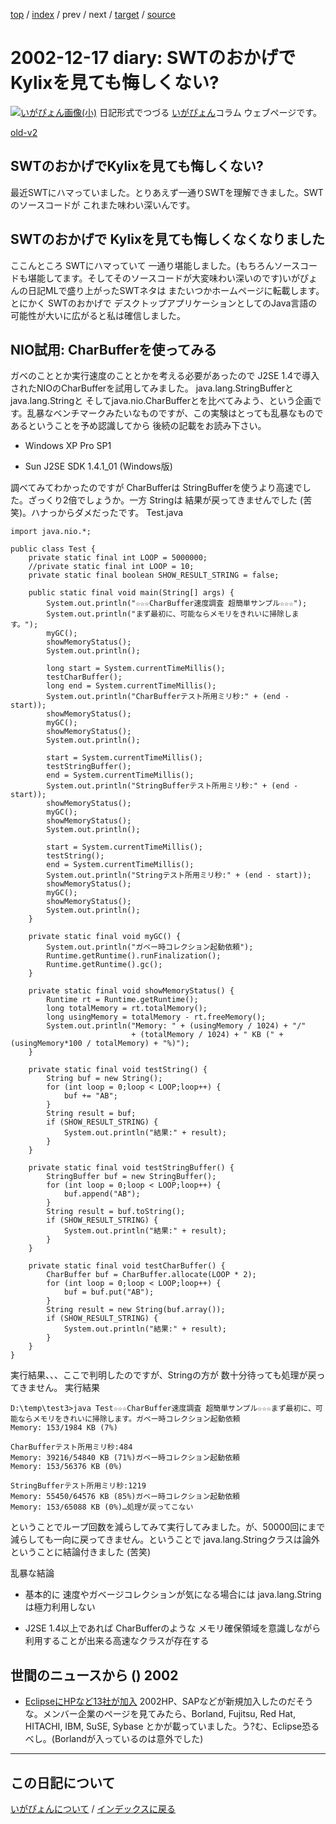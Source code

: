 [top](https://igapyon.github.io/diary/) 
 / [index](https://igapyon.github.io/diary/2002/index.html) 
 / prev 
 / next 
 / [target](https://igapyon.github.io/diary/2002/ig021217.html) 
 / [source](https://github.com/igapyon/diary/blob/gh-pages/2002/ig021217.html.src.md) 

2002-12-17 diary: SWTのおかげでKylixを見ても悔しくない?
=====================================================================================================
[![いがぴょん画像(小)](https://igapyon.github.io/diary/images/iga200306s.jpg "いがぴょん")](https://igapyon.github.io/diary/memo/memoigapyon.html) 日記形式でつづる [いがぴょん](https://igapyon.github.io/diary/memo/memoigapyon.html)コラム ウェブページです。

[old-v2](ig021217-orig.html)

## SWTのおかげでKylixを見ても悔しくない?

最近SWTにハマっていました。とりあえず一通りSWTを理解できました。SWTのソースコードが これまた味わい深いんです。


## SWTのおかげで Kylixを見ても悔しくなくなりました

ここんところ SWTにハマっていて 一通り堪能しました。(もちろんソースコードも堪能してます。そしてそのソースコードが大変味わい深いのです)いがぴょんの日記MLで盛り上がったSWTネタは またいつかホームページに転載します。とにかく SWTのおかげで デスクトップアプリケーションとしてのJava言語の可能性が大いに広がると私は確信しました。

## NIO試用: CharBufferを使ってみる

ガベのこととか実行速度のこととかを考える必要があったので J2SE 1.4で導入されたNIOのCharBufferを試用してみました。
java.lang.StringBufferとjava.lang.Stringと そしてjava.nio.CharBufferとを比べてみよう、という企画です。乱暴なベンチマークみたいなものですが、この実験はとっても乱暴なものであるということを予め認識してから 後続の記載をお読み下さい。

* Windows XP Pro SP1
  
* Sun J2SE SDK 1.4.1_01 (Windows版)

調べてみてわかったのですが CharBufferは StringBufferを使うより高速でした。ざっくり2倍でしょうか。一方 Stringは 結果が戻ってきませんでした (苦笑)。ハナっからダメだったです。
Test.java

```
import java.nio.*;

public class Test {
    private static final int LOOP = 5000000;
    //private static final int LOOP = 10;
    private static final boolean SHOW_RESULT_STRING = false;

    public static final void main(String[] args) {
        System.out.println("☆☆☆CharBuffer速度調査 超簡単サンプル☆☆☆");
        System.out.println("まず最初に、可能ならメモリをきれいに掃除します。");
        myGC();
        showMemoryStatus();
        System.out.println();

        long start = System.currentTimeMillis();
        testCharBuffer();
        long end = System.currentTimeMillis();
        System.out.println("CharBufferテスト所用ミリ秒:" + (end - start));
        showMemoryStatus();
        myGC();
        showMemoryStatus();
        System.out.println();

        start = System.currentTimeMillis();
        testStringBuffer();
        end = System.currentTimeMillis();
        System.out.println("StringBufferテスト所用ミリ秒:" + (end - start));
        showMemoryStatus();
        myGC();
        showMemoryStatus();
        System.out.println();

        start = System.currentTimeMillis();
        testString();
        end = System.currentTimeMillis();
        System.out.println("Stringテスト所用ミリ秒:" + (end - start));
        showMemoryStatus();
        myGC();
        showMemoryStatus();
        System.out.println();
    }

    private static final void myGC() {
        System.out.println("ガベー時コレクション起動依頼");
        Runtime.getRuntime().runFinalization();
        Runtime.getRuntime().gc();
    }

    private static final void showMemoryStatus() {
        Runtime rt = Runtime.getRuntime();
        long totalMemory = rt.totalMemory();
        long usingMemory = totalMemory - rt.freeMemory();
        System.out.println("Memory: " + (usingMemory / 1024) + "/"
                           + (totalMemory / 1024) + " KB (" + (usingMemory*100 / totalMemory) + "%)");
    }

    private static final void testString() {
        String buf = new String();
        for (int loop = 0;loop < LOOP;loop++) {
            buf += "AB";
        }
        String result = buf;
        if (SHOW_RESULT_STRING) {
            System.out.println("結果:" + result);
        }
    }

    private static final void testStringBuffer() {
        StringBuffer buf = new StringBuffer();
        for (int loop = 0;loop < LOOP;loop++) {
            buf.append("AB");
        }
        String result = buf.toString();
        if (SHOW_RESULT_STRING) {
            System.out.println("結果:" + result);
        }
    }

    private static final void testCharBuffer() {
        CharBuffer buf = CharBuffer.allocate(LOOP * 2);
        for (int loop = 0;loop < LOOP;loop++) {
            buf = buf.put("AB");
        }
        String result = new String(buf.array());
        if (SHOW_RESULT_STRING) {
            System.out.println("結果:" + result);
        }
    }
}
```


実行結果、、、ここで判明したのですが、Stringの方が 数十分待っても処理が戻ってきません。
実行結果

```
D:\temp\test3>java Test☆☆☆CharBuffer速度調査 超簡単サンプル☆☆☆まず最初に、可能ならメモリをきれいに掃除します。ガベー時コレクション起動依頼
Memory: 153/1984 KB (7%)

CharBufferテスト所用ミリ秒:484
Memory: 39216/54840 KB (71%)ガベー時コレクション起動依頼
Memory: 153/56376 KB (0%)

StringBufferテスト所用ミリ秒:1219
Memory: 55450/64576 KB (85%)ガベー時コレクション起動依頼
Memory: 153/65088 KB (0%)…処理が戻ってこない
```


ということでループ回数を減らしてみて実行してみました。が、50000回にまで減らしても一向に戻ってきません。ということで java.lang.Stringクラスは論外ということに結論付きました
(苦笑)

乱暴な結論

* 基本的に 速度やガベージコレクションが気になる場合には java.lang.Stringは極力利用しない
  
* J2SE 1.4以上であれば CharBufferのような メモリ確保領域を意識しながら利用することが出来る高速なクラスが存在する

## 世間のニュースから () 2002

* [EclipseにHPなど13社が加入](http://www.zdnet.co.jp/news/0212/17/nebt_08.html)  2002HP、SAPなどが新規加入したのだそうな。メンバー企業のページを見てみたら、Borland, Fujitsu, Red Hat, HITACHI, IBM, SuSE, Sybase とかが載っていました。う?む、Eclipse恐るべし。(Borlandが入っているのは意外でした)


----------------------------------------------------------------------------------------------------

## この日記について
[いがぴょんについて](https://igapyon.github.io/diary/memo/memoigapyon.html) / [インデックスに戻る](https://igapyon.github.io/diary/idxall.html)
